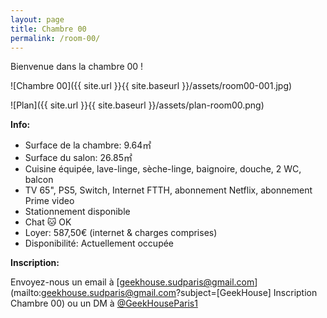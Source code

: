 ```yaml
---
layout: page
title: Chambre 00
permalink: /room-00/
---
```

Bienvenue dans la chambre 00 !

![Chambre 00]({{ site.url }}{{ site.baseurl }}/assets/room00-001.jpg)

![Plan]({{ site.url }}{{ site.baseurl }}/assets/plan-room00.png)

**Info:**

* Surface de la chambre: 9.64&#13217;
* Surface du salon: 26.85&#13217;
* Cuisine équipée, lave-linge, sèche-linge, baignoire, douche, 2 WC, balcon
* TV 65", PS5, Switch, Internet FTTH, abonnement Netflix, abonnement Prime video
* Stationnement disponible
* Chat 🐱 OK
* Loyer: 587,50&#8364; (internet & charges comprises)
* Disponibilité: Actuellement occupée

**Inscription:**

Envoyez-nous un email à [geekhouse.sudparis@gmail.com](mailto:geekhouse.sudparis@gmail.com?subject=[GeekHouse] Inscription Chambre 00) ou un DM à [@GeekHouseParis1](https://twitter.com/GeekHouseParis1)
